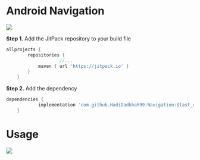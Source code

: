 # Android Navigation
<a href="https://jitpack.io/#HadiDadkhah99/Navigation/"><img id="badge" src="https://jitpack.io/v/HadiDadkhah99/Navigation.svg"></a>


<p>
   <b>Step 1.</b> Add the JitPack repository to your build file
</p>
			
```groovy
allprojects {
		repositories {
	                //...
			maven { url 'https://jitpack.io' }
		}
	}
```



<p><b>Step 2.</b> Add the dependency</p>

```groovy
dependencies {
	        implementation 'com.github.HadiDadkhah99:Navigation:$last_version'
	}
```

			
		
# Usage

![](http://www.mytelbot.ir/resume/navigation_gif.gif)

